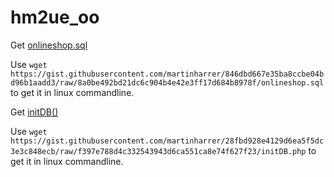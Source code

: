 # hm2ue_oo

Get [onlineshop.sql](https://gist.github.com/martinharrer/846dbd667e35ba8ccbe04bd96b1aadd3)

Use `wget https://gist.githubusercontent.com/martinharrer/846dbd667e35ba8ccbe04bd96b1aadd3/raw/8a0be492bd21dc6c904b4e42e3ff17d684b8978f/onlineshop.sql` to get it in linux commandline.

Get [initDB()](https://gist.github.com/martinharrer/28fbd928e4129d6ea5f5dc3e3c848ecb)

Use `wget https://gist.githubusercontent.com/martinharrer/28fbd928e4129d6ea5f5dc3e3c848ecb/raw/f397e788d4c332543943d6ca551ca8e74f627f23/initDB.php` to get it in linux commandline.
